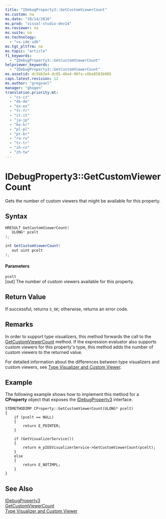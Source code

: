 ```yaml
---
title: "IDebugProperty3::GetCustomViewerCount"
ms.custom: na
ms.date: "10/14/2016"
ms.prod: "visual-studio-dev14"
ms.reviewer: na
ms.suite: na
ms.technology: 
  - "vs-ide-sdk"
ms.tgt_pltfrm: na
ms.topic: "article"
f1_keywords: 
  - "IDebugProperty3::GetCustomViewerCount"
helpviewer_keywords: 
  - "IDebugProperty3::GetCustomViewerCount"
ms.assetid: dc5bb3e4-dc85-46e4-98fa-c6be8583b985
caps.latest.revision: 12
ms.author: "gregvanl"
manager: "ghogen"
translation.priority.mt: 
  - "cs-cz"
  - "de-de"
  - "es-es"
  - "fr-fr"
  - "it-it"
  - "ja-jp"
  - "ko-kr"
  - "pl-pl"
  - "pt-br"
  - "ru-ru"
  - "tr-tr"
  - "zh-cn"
  - "zh-tw"
---
```

# IDebugProperty3::GetCustomViewerCount
Gets the number of custom viewers that might be available for this property.  
  
## Syntax  
  
```cpp  
HRESULT GetCustomViewerCount(  
   ULONG* pcelt  
);  
```  
  
```c#  
int GetCustomViewerCount(  
   out uint pcelt  
);  
```  
  
#### Parameters  
 `pcelt`  
 [out] The number of custom viewers available for this property.  
  
## Return Value  
 If successful, returns `S_OK`; otherwise, returns an error code.  
  
## Remarks  
 In order to support type visualizers, this method forwards the call to the [GetCustomViewerCount](../extensibility/ieevisualizerservice--getcustomviewercount.md) method. If the expression evaluator also supports custom viewers for this property's type, this method adds the number of custom viewers to the returned value.  
  
 For detailed information about the differences between type visualizers and custom viewers, see [Type Visualizer and Custom Viewer](../extensibility/type-visualizer-and-custom-viewer.md).  
  
## Example  
 The following example shows how to implement this method for a **CProperty** object that exposes the [IDebugProperty3](../extensibility/idebugproperty3.md) interface.  
  
```cpp#  
STDMETHODIMP CProperty::GetCustomViewerCount(ULONG* pcelt)  
{  
    if (pcelt == NULL)  
    {  
        return E_POINTER;  
    }  
  
    if (GetVisualizerService())  
    {  
        return m_pIEEVisualizerService->GetCustomViewerCount(pcelt);  
    }  
    else  
    {  
        return E_NOTIMPL;  
    }  
}  
```  
  
## See Also  
 [IDebugProperty3](../extensibility/idebugproperty3.md)   
 [GetCustomViewerCount](../extensibility/ieevisualizerservice--getcustomviewercount.md)   
 [Type Visualizer and Custom Viewer](../extensibility/type-visualizer-and-custom-viewer.md)